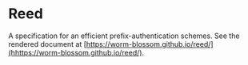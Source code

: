 # Reed

A specification for an efficient prefix-authentication schemes. See the rendered document at [https://worm-blossom.github.io/reed/](hhttps://worm-blossom.github.io/reed/).
